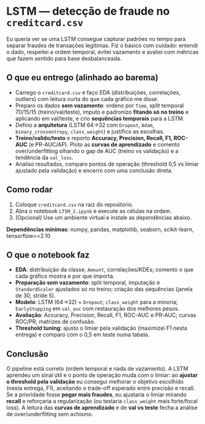 # LSTM — detecção de fraude no `creditcard.csv`

Eu queria ver se uma LSTM consegue capturar padrões no tempo para separar fraudes de transações legítimas. Fiz o básico com cuidado: entendi o dado, respeitei a ordem temporal, evitei vazamento e avaliei com métricas que fazem sentido para base desbalanceada.

## O que eu entrego (alinhado ao barema)
- Carrego o `creditcard.csv` e faço EDA (distribuições, correlações, outliers) com leitura curta do que cada gráfico me disse.
- Preparo os dados **sem vazamento**: ordeno por `Time`, split temporal 70/15/15 (treino/val/teste), imputo e padronizo **fitando só no treino** e aplicando em val/teste, e crio **sequências temporais** para a LSTM.
- Defino a **arquitetura** (LSTM 64→32 com `Dropout`, `Adam`, `binary_crossentropy`, `class_weight`) e justifico as escolhas.
- **Treino/valido/testo** e reporto **Accuracy, Precision, Recall, F1, ROC-AUC** (e PR-AUC/AP). Ploto as **curvas de aprendizado** e comento over/underfitting olhando o gap de AUC (treino vs validação) e a tendência da `val_loss`.
- Analiso resultados, comparo pontos de operação (threshold 0,5 vs limiar ajustado pela validação) e encerro com uma conclusão direta.

## Como rodar
1. Coloque `creditcard.csv` na raiz do repositório.
2. Abra o notebook `LTSM_2.ipynb` e execute as células na ordem.
3. (Opcional) Use um ambiente virtual e instale as dependências abaixo.

**Dependências mínimas**: numpy, pandas, matplotlib, seaborn, scikit-learn, tensorflow>=2.10

## O que o notebook faz 
- **EDA**: distribuição da classe, `Amount`, correlações/KDEs; comento o que cada gráfico mostra e por que importa.
- **Preparação sem vazamento**: split temporal, imputação e `StandardScaler` ajustados só no treino; criação das sequências (janela de 30, stride 5).
- **Modelo**: LSTM (64→32) + `Dropout`; `class_weight` para a minoria; `EarlyStopping` em `val_auc` com restauração dos melhores pesos.
- **Avaliação**: Accuracy, Precision, Recall, F1, ROC-AUC e PR-AUC; curvas ROC/PR; matrizes de confusão.
- **Threshold tuning**: ajusto o limiar pela validação (maximizei F1 nesta entrega) e comparo com o 0,5 em teste numa tabela.

## Conclusão
O pipeline está correto (ordem temporal e nada de vazamento). A LSTM aprendeu um sinal útil e o ponto de operação muda com o limiar: ao **ajustar o threshold pela validação** eu consegui melhorar o objetivo escolhido (nesta entrega, F1), aceitando o trade-off esperado entre precisão e recall. Se a prioridade fosse **pegar mais fraudes**, eu ajustaria o limiar mirando **recall** e reforçaria a regularização (ou testaria `class_weight` mais forte/focal loss). A leitura das **curvas de aprendizado** e de **val vs teste** fecha a análise de over/underfitting sem achismo.
